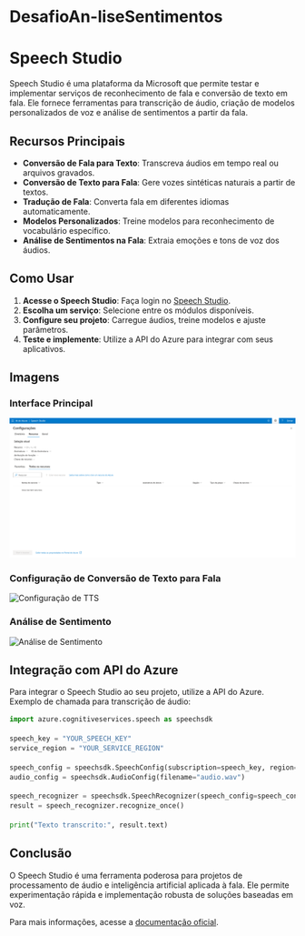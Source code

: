 # DesafioAn-liseSentimentos

# Speech Studio

Speech Studio é uma plataforma da Microsoft que permite testar e implementar serviços de reconhecimento de fala e conversão de texto em fala. Ele fornece ferramentas para transcrição de áudio, criação de modelos personalizados de voz e análise de sentimentos a partir da fala.

## Recursos Principais

- **Conversão de Fala para Texto**: Transcreva áudios em tempo real ou arquivos gravados.
- **Conversão de Texto para Fala**: Gere vozes sintéticas naturais a partir de textos.
- **Tradução de Fala**: Converta fala em diferentes idiomas automaticamente.
- **Modelos Personalizados**: Treine modelos para reconhecimento de vocabulário específico.
- **Análise de Sentimentos na Fala**: Extraia emoções e tons de voz dos áudios.

## Como Usar

1. **Acesse o Speech Studio**: Faça login no [Speech Studio](https://speech.microsoft.com/).
2. **Escolha um serviço**: Selecione entre os módulos disponíveis.
3. **Configure seu projeto**: Carregue áudios, treine modelos e ajuste parâmetros.
4. **Teste e implemente**: Utilize a API do Azure para integrar com seus aplicativos.

## Imagens

### Interface Principal
![Interface Principal](./images/speech_studio_interface.png)

### Configuração de Conversão de Texto para Fala
![Configuração de TTS](./images/speech_studio_tts.png)

### Análise de Sentimento
![Análise de Sentimento](./images/speech_studio_sentiment.png)

## Integração com API do Azure

Para integrar o Speech Studio ao seu projeto, utilize a API do Azure. Exemplo de chamada para transcrição de áudio:

```python
import azure.cognitiveservices.speech as speechsdk

speech_key = "YOUR_SPEECH_KEY"
service_region = "YOUR_SERVICE_REGION"

speech_config = speechsdk.SpeechConfig(subscription=speech_key, region=service_region)
audio_config = speechsdk.AudioConfig(filename="audio.wav")

speech_recognizer = speechsdk.SpeechRecognizer(speech_config=speech_config, audio_config=audio_config)
result = speech_recognizer.recognize_once()

print("Texto transcrito:", result.text)
```

## Conclusão

O Speech Studio é uma ferramenta poderosa para projetos de processamento de áudio e inteligência artificial aplicada à fala. Ele permite experimentação rápida e implementação robusta de soluções baseadas em voz.

Para mais informações, acesse a [documentação oficial](https://learn.microsoft.com/en-us/azure/cognitive-services/speech-service/).
